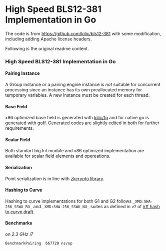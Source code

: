 # High Speed BLS12-381 Implementation in Go

The code is from https://github.com/kilic/bls12-381
with some modification, including adding Apache license headers.

Following is the original readme content.

### High Speed BLS12-381 Implementation in Go

#### Pairing Instance

A Group instance or a pairing engine instance _is not_ suitable for concurrent processing since an instance has its own preallocated memory for temporary variables. A new instance must be created for each thread.

#### Base Field

x86 optimized base field is generated with [kilic/fp](https://github.com/kilic/fp) and for native go is generated with [goff](https://github.com/ConsenSys/goff). Generated codes are slightly edited in both for further requirements.

#### Scalar Field

Both standart big.Int module and x86 optimized implementation are available for scalar field elements and opereations.

#### Serialization

Point serialization is in line with [zkcrypto library](https://github.com/zkcrypto/pairing/tree/master/src/bls12_381#serialization).

#### Hashing to Curve

Hashing to curve implementations for both G1 and G2 follows `_XMD:SHA-256_SSWU_RO_` and `_XMD:SHA-256_SSWU_NU_` suites as defined in `v7` of [irtf hash to curve draft](https://github.com/cfrg/draft-irtf-cfrg-hash-to-curve/).

#### Benchmarks

on _2.3 GHz i7_

```
BenchmarkPairing  667720 ns/op
```
